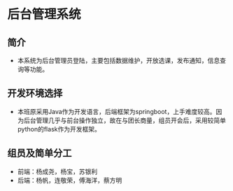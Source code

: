 # 后台管理系统
## 简介
- 本系统为后台管理员登陆，主要包括数据维护，开放选课，发布通知，信息查询等功能。

## 开发环境选择
- 本班原采用Java作为开发语言，后端框架为springboot，上手难度较高。因为后台管理几乎与前台操作独立，故在与团长商量，组员开会后，采用较简单python的flask作为开发框架。

## 组员及简单分工
- 前端：杨成尧，杨宝，苏银利
- 后端：杨帆，连敬荣，傅海洋，蔡方明